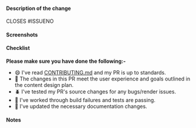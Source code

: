 #### Description of the change

<!-- Please add a description of your changes -->

CLOSES #ISSUENO <!-- Please create a issue before a pull request for better collaboration 💪 -->

#### Screenshots

<!-- Please add screenshots if applicable. Otherwise, remove this section -->

#### Checklist

**Please make sure you have done the following:-**

*   😄 I've read [CONTRIBUTING.md](https://github.com/web3community/devprotocol.xyz/blob/main/CONTRIBUTING.md) and my PR is up to standards.
*   🎨 The changes in this PR meet the user experience and goals outlined in the content design plan.
*   🪲 I've tested my PR's source changes for any bugs/render issues.
*   🧪 I've worked through build failures and tests are passing.
*   📄 I've updated the necessary documentation changes.

#### Notes

<!--
  Add something you wanna tell the reviewers like:-
    - Ask them questions you need answered to ship the PR.
    - If your PR is large or complex, use a table to highlight changes with high user impact.
    - Discuss test failures
    - versioning issues
    - anything else reviewers should know to consider the overall user experience of the PR.
-->
